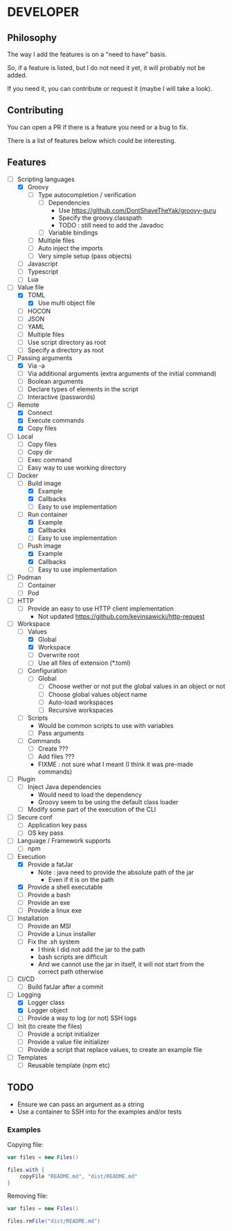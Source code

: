 # DEVELOPER

## Philosophy

The way I add the features is on a "need to have" basis.

So, if a feature is listed, but I do not need it yet, it will probably not be added.

If you need it, you can contribute or request it (maybe I will take a look).

## Contributing

You can open a PR if there is a feature you need or a bug to fix.

There is a list of features below which could be interesting.

## Features

- [ ] Scripting languages
  - [x] Groovy
    - [ ] Type autocompletion / verification
      - [ ] Dependencies
        - Use https://github.com/DontShaveTheYak/groovy-guru
        - Specify the groovy.classpath
        - TODO : still need to add the Javadoc
      - [ ] Variable bindings
    - [ ] Multiple files
    - [ ] Auto inject the imports
    - [ ] Very simple setup (pass objects)
  - [ ] Javascript
  - [ ] Typescript
  - [ ] Lua

- [ ] Value file
  - [x] TOML
    - [x] Use multi object file
  - [ ] HOCON
  - [ ] JSON
  - [ ] YAML
  - [ ] Multiple files
  - [ ] Use script directory as root
  - [ ] Specify a directory as root

- [ ] Passing arguments
  - [x] Via -a
  - [ ] Via additional arguments (extra arguments of the initial command)
  - [ ] Boolean arguments
  - [ ] Declare types of elements in the script
  - [ ] Interactive (passwords)

- [ ] Remote
  - [x] Connect
  - [x] Execute commands
  - [x] Copy files

- [ ] Local
  - [ ] Copy files
  - [ ] Copy dir
  - [ ] Exec command
  - [ ] Easy way to use working directory

- [ ] Docker
  - [ ] Build image
    - [x] Example
    - [x] Callbacks
    - [ ] Easy to use implementation
  - [ ] Run container
    - [x] Example
    - [x] Callbacks
    - [ ] Easy to use implementation
  - [ ] Push image
    - [x] Example
    - [x] Callbacks
    - [ ] Easy to use implementation

- [ ] Podman
  - [ ] Container
  - [ ] Pod

- [ ] HTTP
  - [ ] Provide an easy to use HTTP client implementation
    - Not updated https://github.com/kevinsawicki/http-request

- [ ] Workspace
  - [ ] Values
    - [x] Global
    - [x] Workspace
    - [ ] Overwrite root
    - [ ] Use all files of extension (*.toml)
  - [ ] Configuration
    - [ ] Global
      - [ ] Choose wether or not put the global values in an object or not
      - [ ] Choose global values object name
      - [ ] Auto-load workspaces
      - [ ] Recursive workspaces
  - [ ] Scripts
    - Would be common scripts to use with variables
    - [ ] Pass arguments
  - [ ] Commands
    - [ ] Create ???
    - [ ] Add files ???
    - FIXME : not sure what I meant (I think it was pre-made commands)

- [ ] Plugin
  - [ ] Inject Java dependencies
    - Would need to load the dependency
    - Groovy seem to be using the default class loader
  - [ ] Modify some part of the execution of the CLI

- [ ] Secure conf
  - [ ] Application key pass
  - [ ] OS key pass

- [ ] Language / Framework supports
  - [ ] npm

- [ ] Execution
  - [x] Provide a fatJar
    - Note : java need to provide the absolute path of the jar
      - Even if it is on the path
  - [x] Provide a shell executable
  - [ ] Provide a bash
  - [ ] Provide an exe
  - [ ] Provide a linux exe

- [ ] Installation
  - [ ] Provide an MSI
  - [ ] Provide a Linux installer
  - [ ] Fix the .sh system
    - I think I did not add the jar to the path
    - bash scripts are difficult
    - And we cannot use the jar in itself, it will not start from the correct path otherwise

- [ ] CI/CD
  - [ ] Build fatJar after a commit

- [ ] Logging
  - [x] Logger class
  - [x] Logger object
  - [ ] Provide a way to log (or not) SSH logs

- [ ] Init (to create the files)
  - [ ] Provide a script initializer
  - [ ] Provide a value file initializer
  - [ ] Provide a script that replace values, to create an example file

- [ ] Templates
  - [ ] Reusable template (npm etc)

## TODO

- Ensure we can pass an argument as a string
- Use a container to SSH into for the examples and/or tests

### Examples

Copying file:

```groovy
var files = new Files()

files.with {
    copyFile "README.md", "dist/README.md"
}
```

Removing file:

```groovy
var files = new Files()

files.rmFile("dist/README.md")
```
